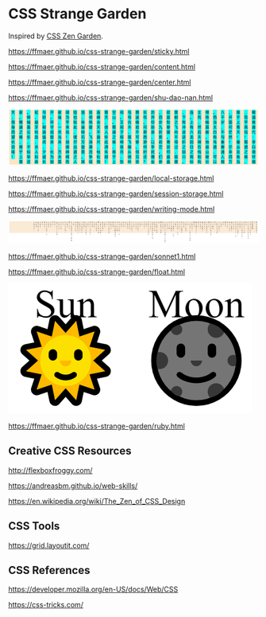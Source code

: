 # CSS Strange Garden
Inspired by [CSS Zen Garden](http://www.csszengarden.com/).

https://ffmaer.github.io/css-strange-garden/sticky.html

https://ffmaer.github.io/css-strange-garden/content.html

https://ffmaer.github.io/css-strange-garden/center.html

https://ffmaer.github.io/css-strange-garden/shu-dao-nan.html

![](https://github.com/ffmaer/css-strange-garden/raw/gh-pages/images/shu-dao-nan.png)

https://ffmaer.github.io/css-strange-garden/local-storage.html

https://ffmaer.github.io/css-strange-garden/session-storage.html

https://ffmaer.github.io/css-strange-garden/writing-mode.html

![](https://github.com/ffmaer/css-strange-garden/raw/gh-pages/images/sonnet1.png)

https://ffmaer.github.io/css-strange-garden/sonnet1.html

https://ffmaer.github.io/css-strange-garden/float.html

![](https://github.com/ffmaer/css-strange-garden/raw/gh-pages/images/ruby.png)

https://ffmaer.github.io/css-strange-garden/ruby.html

## Creative CSS Resources

http://flexboxfroggy.com/

https://andreasbm.github.io/web-skills/

https://en.wikipedia.org/wiki/The_Zen_of_CSS_Design

## CSS Tools

https://grid.layoutit.com/

## CSS References

https://developer.mozilla.org/en-US/docs/Web/CSS

https://css-tricks.com/
